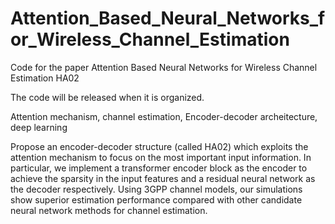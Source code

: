 # Attention_Based_Neural_Networks_for_Wireless_Channel_Estimation
Code for the paper Attention Based Neural Networks for Wireless Channel Estimation HA02

The code will be released when it is organized.

Attention mechanism, channel estimation, Encoder-decoder archeitecture, deep learning

Propose an encoder-decoder structure (called HA02) which exploits the attention mechanism to focus on the most important input information. In particular, we implement a transformer encoder block as the encoder to achieve the sparsity in the input features and a residual neural network as the decoder respectively. Using 3GPP channel models, our simulations show superior estimation performance compared with other candidate neural network methods for channel estimation.
